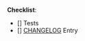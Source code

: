 <!--
  Describe what changes are being made, e.g. which feature/bug is being
  developed/fixed in this PR?
-->

**Checklist**:

<!-- add "N/A" to the end of each line not applicable to your changes -->

<!-- to check an item, place an "x" in the box like so: "- [x] Tests" -->

- [] Tests
- [] [CHANGELOG](https://github.com/greenbone/gsa/blob/master/CHANGELOG.md) Entry
